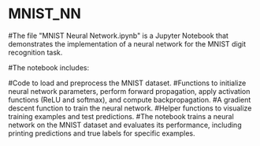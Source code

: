 # MNIST_NN

#The file "MNIST Neural Network.ipynb" is a Jupyter Notebook that demonstrates the implementation of a neural network for the MNIST digit recognition task.

#The notebook includes:

#Code to load and preprocess the MNIST dataset.
#Functions to initialize neural network parameters, perform forward propagation, apply activation functions (ReLU and softmax), and compute backpropagation.
#A gradient descent function to train the neural network.
#Helper functions to visualize training examples and test predictions.
#The notebook trains a neural network on the MNIST dataset and evaluates its performance, including printing predictions and true labels for specific examples.
